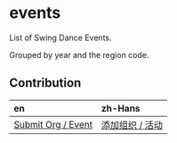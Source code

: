 # events
List of Swing Dance Events.

Grouped by year and the region code.

## Contribution

| en | zh-Hans |
|:---|:---|
| [Submit Org / Event](https://swing.kids/submit/) | [添加组织 / 活动](https://swing.kids/zh-Hans/submit/)
